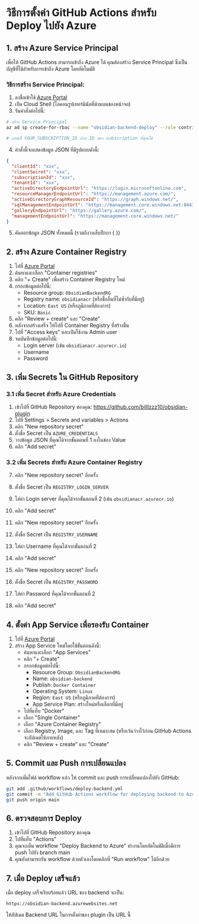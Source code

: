 # วิธีการตั้งค่า GitHub Actions สำหรับ Deploy ไปยัง Azure

## 1. สร้าง Azure Service Principal

เพื่อให้ GitHub Actions สามารถเข้าถึง Azure ได้ คุณต้องสร้าง Service Principal ซึ่งเป็นบัญชีที่ใช้สำหรับการเข้าถึง Azure โดยอัตโนมัติ

### วิธีการสร้าง Service Principal:

1. ลงชื่อเข้าใช้ [Azure Portal](https://portal.azure.com)
2. เปิด Cloud Shell (ไอคอนรูปเทอร์มินัลที่ด้านบนของหน้าจอ)
3. รันคำสั่งต่อไปนี้:

```bash
# สร้าง Service Principal
az ad sp create-for-rbac --name "obsidian-backend-deploy" --role contributor --scopes /subscriptions/YOUR_SUBSCRIPTION_ID/resourceGroups/ObsidianBackendRG --sdk-auth

# แทนที่ YOUR_SUBSCRIPTION_ID ด้วย ID ของ subscription ที่คุณใช้
```

4. คำสั่งนี้จะแสดงข้อมูล JSON ที่มีรูปแบบดังนี้:

```json
{
  "clientId": "xxx",
  "clientSecret": "xxx",
  "subscriptionId": "xxx",
  "tenantId": "xxx",
  "activeDirectoryEndpointUrl": "https://login.microsoftonline.com",
  "resourceManagerEndpointUrl": "https://management.azure.com/",
  "activeDirectoryGraphResourceId": "https://graph.windows.net/",
  "sqlManagementEndpointUrl": "https://management.core.windows.net:8443/",
  "galleryEndpointUrl": "https://gallery.azure.com/",
  "managementEndpointUrl": "https://management.core.windows.net/"
}
```

5. คัดลอกข้อมูล JSON ทั้งหมดนี้ (รวมถึงวงเล็บปีกกา { })

## 2. สร้าง Azure Container Registry

1. ไปที่ [Azure Portal](https://portal.azure.com)
2. ค้นหาและเลือก "Container registries"
3. คลิก "+ Create" เพื่อสร้าง Container Registry ใหม่
4. กรอกข้อมูลต่อไปนี้:
   - Resource group: `ObsidianBackendRG`
   - Registry name: `obsidianacr` (หรือชื่ออื่นที่ไม่ซ้ำกับที่มีอยู่)
   - Location: `East US` (หรือภูมิภาคที่ต้องการ)
   - SKU: `Basic`
5. คลิก "Review + create" และ "Create"
6. หลังจากสร้างเสร็จ ให้ไปที่ Container Registry ที่สร้างขึ้น
7. ไปที่ "Access keys" และเปิดใช้งาน Admin user
8. จดบันทึกข้อมูลต่อไปนี้:
   - Login server (เช่น `obsidianacr.azurecr.io`)
   - Username
   - Password

## 3. เพิ่ม Secrets ใน GitHub Repository

### 3.1 เพิ่ม Secret สำหรับ Azure Credentials

1. เข้าไปที่ GitHub Repository ของคุณ: https://github.com/billlzzz10/obsidian-plugin
2. ไปที่ Settings > Secrets and variables > Actions
3. คลิก "New repository secret"
4. ตั้งชื่อ Secret เป็น `AZURE_CREDENTIALS`
5. วางข้อมูล JSON ที่คุณได้จากขั้นตอนที่ 1 ลงในช่อง Value
6. คลิก "Add secret"

### 3.2 เพิ่ม Secrets สำหรับ Azure Container Registry

7. คลิก "New repository secret" อีกครั้ง
8. ตั้งชื่อ Secret เป็น `REGISTRY_LOGIN_SERVER`
9. ใส่ค่า Login server ที่คุณได้จากขั้นตอนที่ 2 (เช่น `obsidianacr.azurecr.io`)
10. คลิก "Add secret"

11. คลิก "New repository secret" อีกครั้ง
12. ตั้งชื่อ Secret เป็น `REGISTRY_USERNAME`
13. ใส่ค่า Username ที่คุณได้จากขั้นตอนที่ 2
14. คลิก "Add secret"

15. คลิก "New repository secret" อีกครั้ง
16. ตั้งชื่อ Secret เป็น `REGISTRY_PASSWORD`
17. ใส่ค่า Password ที่คุณได้จากขั้นตอนที่ 2
18. คลิก "Add secret"

## 4. ตั้งค่า App Service เพื่อรองรับ Container

1. ไปที่ [Azure Portal](https://portal.azure.com)
2. สร้าง App Service ใหม่โดยใช้ขั้นตอนดังนี้:
   - ค้นหาและเลือก "App Services"
   - คลิก "+ Create"
   - กรอกข้อมูลต่อไปนี้:
     - Resource Group: `ObsidianBackendRG`
     - Name: `obsidian-backend`
     - Publish: `Docker Container`
     - Operating System: `Linux`
     - Region: `East US` (หรือภูมิภาคที่ต้องการ)
     - App Service Plan: สร้างใหม่หรือเลือกที่มีอยู่
   - ไปที่แท็บ "Docker"
   - เลือก "Single Container"
   - เลือก "Azure Container Registry"
   - เลือก Registry, Image, และ Tag ที่เหมาะสม (หรือเว้นว่างไว้ก่อน GitHub Actions จะอัปเดตให้ภายหลัง)
   - คลิก "Review + create" และ "Create"

## 5. Commit และ Push การเปลี่ยนแปลง

หลังจากเพิ่มไฟล์ workflow แล้ว ให้ commit และ push การเปลี่ยนแปลงไปยัง GitHub:

```bash
git add .github/workflows/deploy-backend.yml
git commit -m "Add GitHub Actions workflow for deploying backend to Azure"
git push origin main
```

## 6. ตรวจสอบการ Deploy

1. เข้าไปที่ GitHub Repository ของคุณ
2. ไปที่แท็บ "Actions"
3. คุณจะเห็น workflow "Deploy Backend to Azure" ทำงานโดยอัตโนมัติเมื่อมีการ push ไปยัง branch main
4. คุณยังสามารถรัน workflow ด้วยตัวเองโดยคลิกที่ "Run workflow" ได้อีกด้วย

## 7. เมื่อ Deploy เสร็จแล้ว

เมื่อ deploy เสร็จเรียบร้อยแล้ว URL ของ backend จะเป็น:
```
https://obsidian-backend.azurewebsites.net
```

ให้อัปเดต Backend URL ในการตั้งค่าของ plugin เป็น URL นี้
